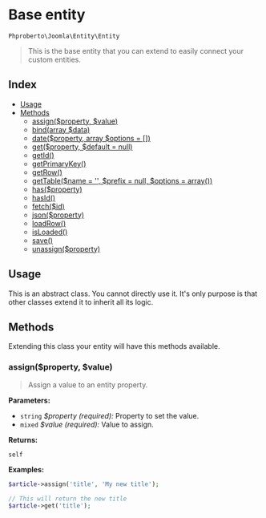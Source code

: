 # Base entity

`Phproberto\Joomla\Entity\Entity`

> This is the base entity that you can extend to easily connect your custom entities.

## Index <a id="index"></a>

* [Usage](#usage)
* [Methods](#methods)
    * [assign($property, $value)](#assign)
    * [bind(array $data)](#bind)
    * [date($property, array $options = [])](#date)
    * [get($property, $default = null)](#get)
    * [getId()](#getId)
    * [getPrimaryKey()](#getPrimaryKey)
    * [getRow()](#getRow)
    * [getTable($name = '', $prefix = null, $options = array())](#getTable)
    * [has($property)](#has)
    * [hasId()](#hasId)
    * [fetch($id)](#fetch)
    * [json($property)](#json)
    * [loadRow()](#loadRow)
    * [isLoaded()](#isLoaded)
    * [save()](#save)
    * [unassign($property)](#unassign)

## Usage <a id="usage"></a>

This is an abstract class. You cannot directly use it. It's only purpose is that other classes extend it to inherit all its logic.  

## Methods <a id="methods"></a>

Extending this class your entity will have this methods available.  

### assign($property, $value) <a id="assign"></a>

> Assign a value to an entity property.

**Parameters:**

* `string` *$property (required):* Property to set the value.
* `mixed` *$value (required):* Value to assign.

**Returns:**

`self`

**Examples:**

```php
$article->assign('title', 'My new title');

// This will return the new title
$article->get('title');
```
